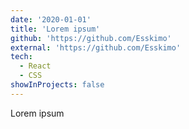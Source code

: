 ```yaml
---
date: '2020-01-01'
title: 'Lorem ipsum'
github: 'https://github.com/Esskimo'
external: 'https://github.com/Esskimo'
tech:
  - React
  - CSS
showInProjects: false
---
```


Lorem ipsum
